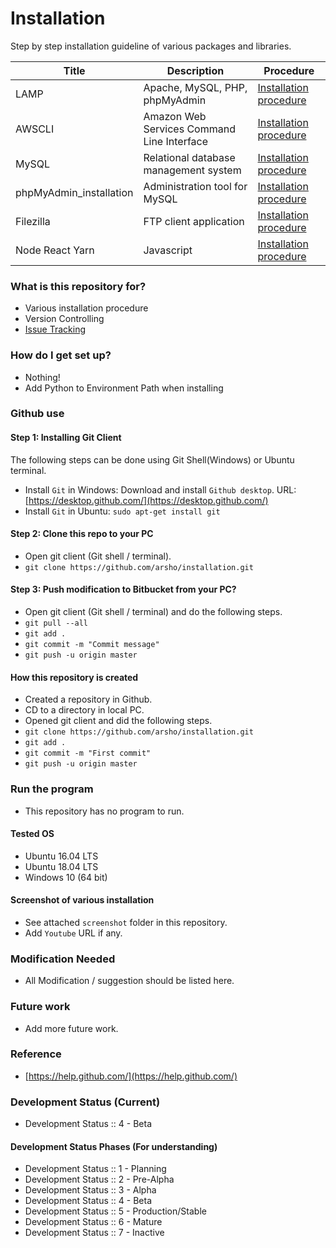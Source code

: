 # Installation
Step by step installation guideline of various packages and libraries.

| Title | Description | Procedure |
| --- | --- | --- |
| LAMP | Apache, MySQL, PHP, phpMyAdmin | [Installation procedure](lamp/) |
| AWSCLI | Amazon Web Services Command Line Interface | [Installation procedure](awscli_installation/) |
| MySQL | Relational database management system | [Installation procedure](MySQL_installation/) |
| phpMyAdmin_installation | Administration tool for MySQL | [Installation procedure](phpMyAdmin_installation/) |
| Filezilla | FTP client application | [Installation procedure](Filezilla_installation/) |
| Node React Yarn | Javascript | [Installation procedure](node_react_yarn_installation) |



### What is this repository for?

* Various installation procedure
* Version Controlling
* [Issue Tracking](https://github.com/arsho/installation/issues)

### How do I get set up?

* Nothing!
* Add Python to Environment Path when installing

### Github use ###

#### Step 1: Installing Git Client

The following steps can be done using Git Shell(Windows) or Ubuntu terminal. 

* Install `Git` in Windows: Download and install `Github desktop`. URL:
 [https://desktop.github.com/](https://desktop.github.com/)
* Install `Git` in Ubuntu: `sudo apt-get install git`

#### Step 2: Clone this repo to your PC

* Open git client (Git shell / terminal).
* `git clone https://github.com/arsho/installation.git`

#### Step 3: Push modification to Bitbucket from your PC?

* Open git client (Git shell / terminal) and do the following steps.
* `git pull --all`
* `git add .`
* `git commit -m "Commit message"`
* `git push -u origin master`

#### How this repository is created

* Created a repository in Github.
* CD to a directory in local PC.
* Opened git client and did the following steps.
* `git clone https://github.com/arsho/installation.git`
* `git add .`
* `git commit -m "First commit"`
* `git push -u origin master`

### Run the program

* This repository has no program to run.

#### Tested OS

* Ubuntu 16.04 LTS
* Ubuntu 18.04 LTS
* Windows 10 (64 bit)

#### Screenshot of various installation

* See attached `screenshot` folder in this repository.
* Add `Youtube` URL if any.

### Modification Needed ###

* All Modification / suggestion should be listed here.

### Future work  ###

* Add more future work.

### Reference

* [https://help.github.com/](https://help.github.com/)

### Development Status (Current)

* Development Status :: 4 - Beta

#### Development Status Phases (For understanding)
* Development Status :: 1 - Planning
* Development Status :: 2 - Pre-Alpha
* Development Status :: 3 - Alpha
* Development Status :: 4 - Beta
* Development Status :: 5 - Production/Stable
* Development Status :: 6 - Mature
* Development Status :: 7 - Inactive

